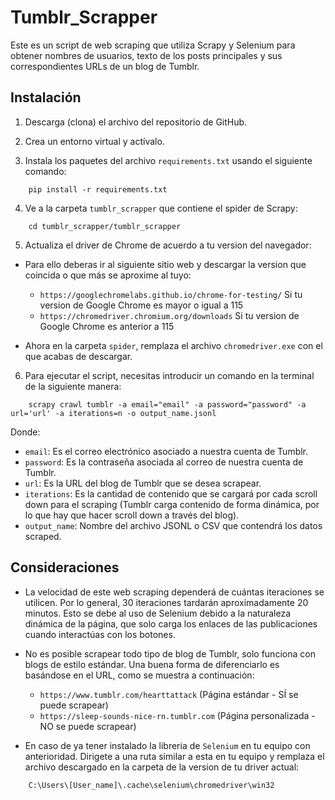 # Tumblr_Scrapper

Este es un script de web scraping que utiliza Scrapy y Selenium para obtener nombres de usuarios, texto de los posts principales y sus correspondientes URLs de un blog de Tumblr.

## Instalación

1. Descarga (clona) el archivo del repositorio de GitHub.

2. Crea un entorno virtual y actívalo.

3. Instala los paquetes del archivo `requirements.txt` usando el siguiente comando:

```
	pip install -r requirements.txt
```

4. Ve a la carpeta `tumblr_scrapper` que contiene el spider de Scrapy:

```
 	cd tumblr_scrapper/tumblr_scrapper
```

5. Actualiza el driver de Chrome de acuerdo a tu version del navegador:

 - Para ello deberas ir al siguiente sitio web y descargar la version que coincida o que más se aproxime al tuyo:
   
   - `https://googlechromelabs.github.io/chrome-for-testing/` Si tu version de Google Chrome es mayor o igual a 115
   - `https://chromedriver.chromium.org/downloads` Si tu version de Google Chrome es anterior a 115
     
 - Ahora en la carpeta `spider`, remplaza el archivo `chromedriver.exe` con el que acabas de descargar.
   	
6. Para ejecutar el script, necesitas introducir un comando en la terminal de la siguiente manera:

```
	scrapy crawl tumblr -a email="email" -a password="password" -a url='url' -a iterations=n -o output_name.jsonl
```

Donde:

- `email`: Es el correo electrónico asociado a nuestra cuenta de Tumblr.
- `password`: Es la contraseña asociada al correo de nuestra cuenta de Tumblr.
- `url`: Es la URL del blog de Tumblr que se desea scrapear.
- `iterations`: Es la cantidad de contenido que se cargará por cada scroll down para el scraping (Tumblr carga contenido de forma dinámica, por lo que hay que hacer scroll down a través del blog).
- `output_name`: Nombre del archivo JSONL o CSV que contendrá los datos scraped.

## Consideraciones

- La velocidad de este web scraping dependerá de cuántas iteraciones se utilicen. Por lo general, 30 iteraciones tardarán aproximadamente 20 minutos. Esto se debe al uso de Selenium debido a la naturaleza dinámica de la página, que solo carga los enlaces de las publicaciones cuando interactúas con los botones.

- No es posible scrapear todo tipo de blog de Tumblr, solo funciona con blogs de estilo estándar. Una buena forma de diferenciarlo es basándose en el URL, como se muestra a continuación:

	- `https://www.tumblr.com/hearttattack` (Página estándar - SÍ se puede scrapear)
	- `https://sleep-sounds-nice-rn.tumblr.com` (Página personalizada - NO se puede scrapear)

- En caso de ya tener instalado la libreria de `Selenium` en tu equipo con anterioridad. Dirigete a una ruta similar a esta en tu equipo y remplaza el archivo descargado en la carpeta de la version de tu driver actual:

```
	C:\Users\[User_name]\.cache\selenium\chromedriver\win32
```	
